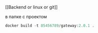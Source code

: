 [[Backend or linux or git]]

в папке с проектом 
``` java
docker build -t 85456789/gateway:2.0.1 .
```
